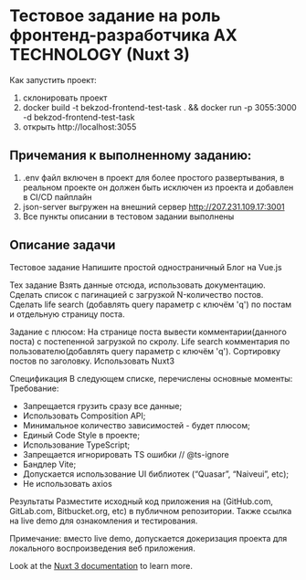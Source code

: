 # Тестовое задание на роль фронтенд-разработчика AX TECHNOLOGY (Nuxt 3)

Как запустить проект:
1) склонировать проект
2) docker build -t bekzod-frontend-test-task . && docker run -p 3055:3000 -d bekzod-frontend-test-task
3) открыть http://localhost:3055


## Причемания к выполненному заданию:
1) .env файл включен в проект для более простого развертывания, в реальном проекте он должен быть исключен из проекта и добавлен в CI/CD пайплайн
2) json-server выгружен на внешний сервер http://207.231.109.17:3001
3) Все пункты описании в тестовом задании выполнены

## Описание задачи

Тестовое задание
Напишите простой одностраничный Блог на Vue.js

Тех задание
Взять данные отсюда, использовать документацию.
Сделать список с пагинацией с загрузкой N-количество постов.
Сделать life search (добавлять query параметр c ключём 'q') по постам и отдельную страницу поста.

Задание с плюсом:
На странице поста вывести комментарии(данного поста) с постепенной загрузкой по скролу.
Life search комментария по пользователю(добавлять query параметр c ключём 'q').
Сортировку постов по заголовку.
Использовать Nuxt3

Спецификация
В следующем списке, перечислены основные моменты:
Требование:
- Запрещается грузить сразу все данные;
- Использовать Composition API;
- Минимальное количество зависимостей - будет плюсом;
- Единый Code Style в проекте;
- Использование TypeScript;
- Запрещается игнорировать TS ошибки // @ts-ignore
- Бандлер Vite;
- Допускается использование UI библиотек (“Quasar”, “Naiveui”, etc);
- Не использовать axios

Результаты
Разместите исходный код приложения на (GitHub.com, GitLab.com, Bitbucket.org, etc) в публичном репозитории. Также ссылка на live demo для ознакомления и тестирования.

Примечание: вместо live demo, допускается докеризация проекта для локального воспроизведения веб приложения.

Look at the [Nuxt 3 documentation](https://nuxt.com/docs/getting-started/introduction) to learn more.
